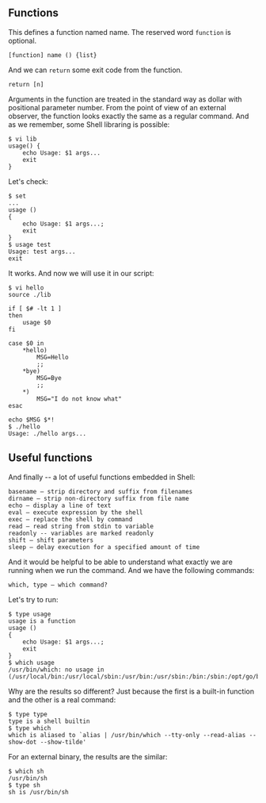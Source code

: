 ## Functions

This defines a function named name. The reserved word `function` is optional.
```
[function] name () {list}
```
And we can `return` some exit code from the function.
```
return [n]
```
Arguments in the function are treated in the standard way as dollar with positional parameter number. From the point of view of an external observer, the function looks exactly the same as a regular command. And as we remember, some Shell libraring is possible:
```
$ vi lib
usage() {
	echo Usage: $1 args...
	exit
}
```
Let's check:
```
$ set
...
usage () 
{ 
    echo Usage: $1 args...;
    exit
}
$ usage test
Usage: test args...
exit
```
It works. And now we will use it in our script:
```
$ vi hello 
source ./lib

if [ $# -lt 1 ]
then
	usage $0
fi

case $0 in
	*hello)
		MSG=Hello
		;;
	*bye)
		MSG=Bye
		;;
	*)
		MSG="I do not know what"
esac

echo $MSG $*!
$ ./hello
Usage: ./hello args...
```

## Useful functions
And finally -- a lot of useful functions embedded in Shell:
```
basename – strip directory and suffix from filenames
dirname – strip non-directory suffix from file name
echo – display a line of text
eval – execute expression by the shell
exec – replace the shell by command
read – read string from stdin to variable
readonly -- variables are marked readonly
shift – shift parameters
sleep – delay execution for a specified amount of time
```
And it would be helpful to be able to understand what exactly we are running when we run the command. And we have the following commands:
```
which, type – which command?
```
Let's try to run:
```
$ type usage 
usage is a function
usage () 
{ 
    echo Usage: $1 args...;
    exit
}
$ which usage 
/usr/bin/which: no usage in (/usr/local/bin:/usr/local/sbin:/usr/bin:/usr/sbin:/bin:/sbin:/opt/go/bin/::/home/sadov/.local/bin:/home/sadov/bin:/home/sadov/go/bin/:/opt/go/bin/:)
```
Why are the results so different? Just because the first is a built-in function and the other is a real command:
```
$ type type  
type is a shell builtin
$ type which
which is aliased to `alias | /usr/bin/which --tty-only --read-alias --show-dot --show-tilde'
```
For an external binary, the results are the similar:
```
$ which sh
/usr/bin/sh
$ type sh
sh is /usr/bin/sh
```




